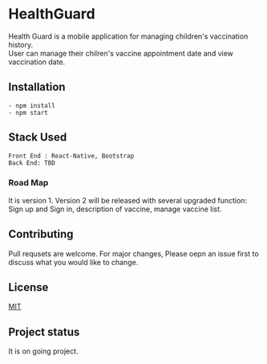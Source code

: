 # HealthGuard
Health Guard is a mobile application for managing children's vaccination history. </br>
User can manage their chilren's vaccine appointment date and view vaccination date. </br>

## Installation
```
- npm install
- npm start
```
## Stack Used
```
Front End : React-Native, Bootstrap
Back End: TBD
```

### Road Map
It is version 1.
Version 2 will be released with several upgraded function: Sign up and Sign in, description of vaccine, manage vaccine list. 

## Contributing
Pull requsets are welcome. For major changes, Please oepn an issue first to discuss what you would like to change.

## License
[MIT](https://choosealicense.com/licenses/mit/)

## Project status
It is on going project.
